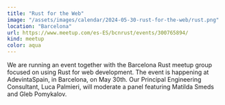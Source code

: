 ```yaml
---
title: "Rust for the Web"
image: "/assets/images/calendar/2024-05-30-rust-for-the-web/rust.png"
location: "Barcelona"
url: https://www.meetup.com/es-ES/bcnrust/events/300765894/
kind: meetup
color: aqua
---
```


We are running an event together with the Barcelona Rust meetup group focused on
using Rust for web development. The event is happening at AdevintaSpain, in
Barcelona, on May 30th. Our Principal Engineering Consultant, Luca Palmieri,
will moderate a panel featuring Matilda Smeds and Gleb Pomykalov.
